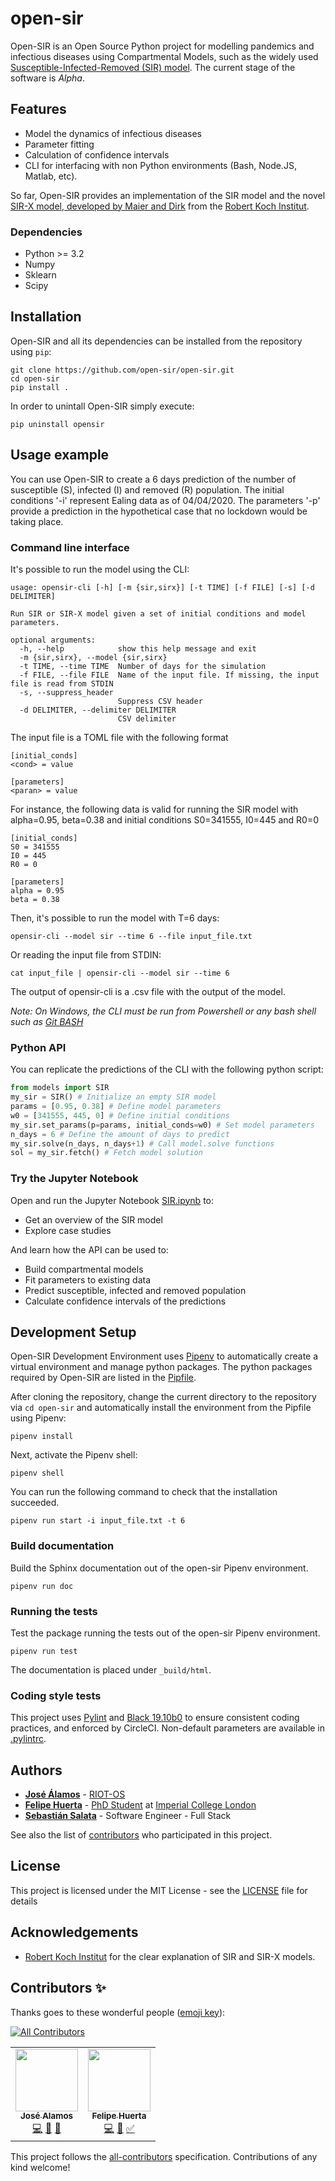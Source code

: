 # open-sir

Open-SIR is an Open Source Python project for modelling pandemics and infectious diseases using Compartmental Models, such as the widely used [Susceptible-Infected-Removed (SIR) model](http://rocs.hu-berlin.de/corona/docs/forecast/model/#classic-sir-dynamics). 
The current stage of the software is *Alpha*.

## Features
- Model the dynamics of infectious diseases
- Parameter fitting
- Calculation of confidence intervals
- CLI for interfacing with non Python environments (Bash, Node.JS, Matlab, etc).

So far, Open-SIR provides an implementation of the SIR model and the novel [SIR-X model, developed by Maier and Dirk](https://science.sciencemag.org/content/early/2020/04/07/science.abb4557.full) from the [Robert Koch Institut](http://rocs.hu-berlin.de/corona/docs/forecast/model/#sir-x-dynamics-outbreaks-with-temporally-increasing-interventions).

### Dependencies

* Python >= 3.2
* Numpy
* Sklearn
* Scipy

## Installation
Open-SIR and all its dependencies can be installed from the repository using
`pip`:

```
git clone https://github.com/open-sir/open-sir.git
cd open-sir
pip install .
```

In order to unintall Open-SIR simply execute:
```
pip uninstall opensir
```

## Usage example

You can use Open-SIR to create a 6 days prediction of the number of susceptible (S), infected (I) and removed (R) population. 
The initial conditions '-i' represent Ealing data as of 04/04/2020. The parameters '-p' provide a prediction in the hypothetical 
case that no lockdown would be taking place.

### Command line interface

It's possible to run the model using the CLI:

```
usage: opensir-cli [-h] [-m {sir,sirx}] [-t TIME] [-f FILE] [-s] [-d DELIMITER]

Run SIR or SIR-X model given a set of initial conditions and model parameters.

optional arguments:
  -h, --help            show this help message and exit
  -m {sir,sirx}, --model {sir,sirx}
  -t TIME, --time TIME  Number of days for the simulation
  -f FILE, --file FILE  Name of the input file. If missing, the input file is read from STDIN
  -s, --suppress_header
                        Suppress CSV header
  -d DELIMITER, --delimiter DELIMITER
                        CSV delimiter
```

The input file is a TOML file with the following format

```
[initial_conds]
<cond> = value

[parameters]
<paran> = value
```

For instance, the following data is valid for running the SIR model with
alpha=0.95, beta=0.38 and initial conditions S0=341555, I0=445 and R0=0

```
[initial_conds]
S0 = 341555
I0 = 445
R0 = 0

[parameters]
alpha = 0.95
beta = 0.38
```

Then, it's possible to run the model with T=6 days:

```
opensir-cli --model sir --time 6 --file input_file.txt
```

Or reading the input file from STDIN:

```
cat input_file | opensir-cli --model sir --time 6
```

The output of opensir-cli is a .csv file with the output of the model.

*Note: On Windows, the CLI must be run from Powershell or any bash shell such as [Git BASH](https://gitforwindows.org/)*

### Python API

You can replicate the predictions of the CLI with the following python script:
```python
from models import SIR
my_sir = SIR() # Initialize an empty SIR model
params = [0.95, 0.38] # Define model parameters
w0 = [341555, 445, 0] # Define initial conditions
my_sir.set_params(p=params, initial_conds=w0) # Set model parameters
n_days = 6 # Define the amount of days to predict
my_sir.solve(n_days, n_days+1) # Call model.solve functions
sol = my_sir.fetch() # Fetch model solution
```

### Try the Jupyter Notebook

Open and run the Jupyter Notebook [SIR.ipynb](SIR.ipynb) to:
* Get an overview of the SIR model
* Explore case studies

And learn how the API can be used to:

* Build compartmental models
* Fit parameters to existing data 
* Predict susceptible, infected and removed population
* Calculate confidence intervals of the predictions

## Development Setup

Open-SIR Development Environment uses
[Pipenv](https://pipenv.pypa.io/en/latest/) to automatically create a virtual
environment and manage python packages. The python packages required by
Open-SIR are listed in the [Pipfile](Pipfile).

After cloning the repository, change the current directory to the repository
via `cd open-sir` and automatically install the environment from the Pipfile
using Pipenv:
```
pipenv install
```
Next, activate the Pipenv shell:
```
pipenv shell
```
You can run the following command to check that the installation succeeded.
```
pipenv run start -i input_file.txt -t 6
```

### Build documentation

Build the Sphinx documentation out of the open-sir Pipenv environment.
```
pipenv run doc
```

### Running the tests

Test the package running the tests out of the open-sir Pipenv environment.
```
pipenv run test
```

The documentation is placed under `_build/html`.

### Coding style tests

This project uses [Pylint](https://www.pylint.org/) and [Black
19.10b0](https://black.readthedocs.io/en/stable/) to ensure consistent coding
practices, and enforced by CircleCI. Non-default parameters are available in
[.pylintrc](.pylintrc).

## Authors

* **[José Álamos](https://github.com/jia200x)** - [RIOT-OS](https://github.com/RIOT-OS)
* **[Felipe Huerta](https://github.com/felipehuerta17)** - [PhD Student](https://www.imperial.ac.uk/people/f.huerta-perez17) at [Imperial College London](https://github.com/ImperialCollegeLondon)
* **[Sebastián Salata](https://github.com/sasalatart)** - Software Engineer - Full Stack

See also the list of [contributors](https://github.com/open-sir/open-sir/contributors) who participated in this project.

## License

This project is licensed under the MIT License - see the [LICENSE](LICENSE) file for details

## Acknowledgements

* [Robert Koch Institut](https://www.rki.de/EN/Home/homepage_node.html) for the clear explanation of SIR and SIR-X models.

## Contributors ✨

Thanks goes to these wonderful people ([emoji key](https://allcontributors.org/docs/en/emoji-key)):
<!-- ALL-CONTRIBUTORS-BADGE:START - Do not remove or modify this section -->
[![All Contributors](https://img.shields.io/badge/all_contributors-2-orange.svg?style=flat-square)](#contributors-)
<!-- ALL-CONTRIBUTORS-BADGE:END -->

<!-- ALL-CONTRIBUTORS-LIST:START - Do not remove or modify this section -->
<!-- prettier-ignore-start -->
<!-- markdownlint-disable -->
<table>
  <tr>
    <td align="center"><a href="https://github.com/jia200x"><img src="https://avatars3.githubusercontent.com/u/1260616?v=4" width="100px;" alt=""/><br /><sub><b>José Alamos</b></sub></a><br /><a href="https://github.com/felipehuerta17/open-sir/commits?author=jia200x" title="Code">💻</a> <a href="https://github.com/felipehuerta17/open-sir/commits?author=jia200x" title="Documentation">📖</a> <a href="#maintenance-jia200x" title="Maintenance">🚧</a></td>
    <td align="center"><a href="http://www.imperial.ac.uk/people/f.huerta-perez17"><img src="https://avatars3.githubusercontent.com/u/33637198?v=4" width="100px;" alt=""/><br /><sub><b>Felipe Huerta</b></sub></a><br /><a href="https://github.com/felipehuerta17/open-sir/commits?author=felipehuerta17" title="Code">💻</a> <a href="https://github.com/felipehuerta17/open-sir/commits?author=felipehuerta17" title="Documentation">📖</a> <a href="#tutorial-felipehuerta17" title="Tutorials">✅</a></td>
  </tr>
</table>

<!-- markdownlint-enable -->
<!-- prettier-ignore-end -->
<!-- ALL-CONTRIBUTORS-LIST:END -->

This project follows the [all-contributors](https://github.com/all-contributors/all-contributors) specification. Contributions of any kind welcome!
